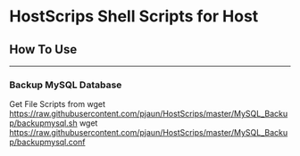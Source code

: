 # HostScrips Shell Scripts for Host

## How To Use
---
### Backup MySQL Database
Get File Scripts from
wget https://raw.githubusercontent.com/pjaun/HostScrips/master/MySQL_Backup/backupmysql.sh 
wget https://raw.githubusercontent.com/pjaun/HostScrips/master/MySQL_Backup/backupmysql.conf


